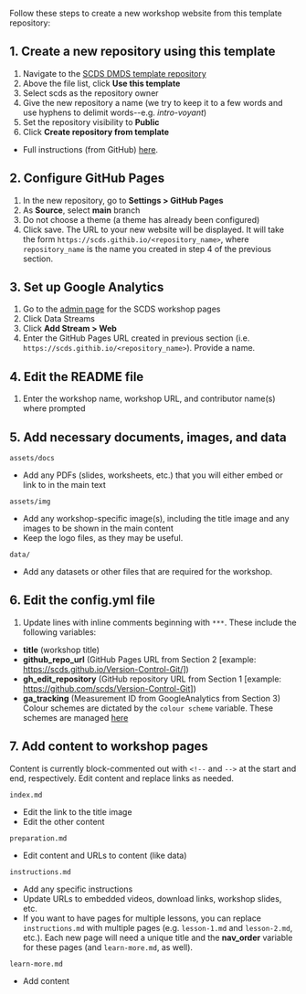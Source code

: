 Follow these steps to create a new workshop website from this template repository: 

## 1. Create a new repository using this template
1. Navigate to the [SCDS DMDS template repository](https://github.com/scds/dmds-template)
2. Above the file list, click **Use this template**
3. Select scds as the repository owner 
4. Give the new repository a name (we try to keep it to a few words and use hyphens to delimit words--e.g. *intro-voyant*)
5. Set the repository visibility to **Public**
6. Click **Create repository from template**
- Full instructions (from GitHub) [here](https://docs.github.com/en/free-pro-team@latest/github/creating-cloning-and-archiving-repositories/creating-a-repository-from-a-template#creating-a-repository-from-a-template).

## 2. Configure GitHub Pages
1. In the new repository, go to **Settings > GitHub Pages**
2. As **Source**, select **main** branch
3. Do not choose a theme (a theme has already been configured) 
4. Click save. The URL to your new website will be displayed. It will take the form ```https://scds.githib.io/<repository_name>```, where ```repository_name``` is the name you created in step 4 of the previous section. 

## 3. Set up Google Analytics
1. Go to the [admin page](https://analytics.google.com/analytics/web/#/a2574088p251711101/admin) for the SCDS workshop pages
2. Click Data Streams
3. Click **Add Stream > Web**
4. Enter the GitHub Pages URL created in previous section (i.e. ```https://scds.githib.io/<repository_name>```). Provide a name.

## 4. Edit the README file 
1. Enter the workshop name, workshop URL, and contributor name(s) where prompted

## 5. Add necessary documents, images, and data  
```assets/docs```
- Add any PDFs (slides, worksheets, etc.) that you will either embed or link to in the main text

```assets/img```
- Add any workshop-specific image(s), including the title image and any images to be shown in the main content
- Keep the logo files, as they may be useful.

```data/```
- Add any datasets or other files that are required for the workshop.
  
## 6. Edit the config.yml file 
1. Update lines with inline comments beginning with ```***```. These include the following variables:
  - **title** (workshop title)
  - **github_repo_url** (GitHub Pages URL from Section 2 [example: https://scds.github.io/Version-Control-Git/])
  - **gh_edit_repository** (GitHub repository URL from Section 1 [example: https://github.com/scds/Version-Control-Git])
  - **ga_tracking** (Measurement ID from GoogleAnalytics from Section 3)
Colour schemes are dictated by the ```colour scheme``` variable. These schemes are managed [here](https://github.com/scds/just-the-docs/tree/master/_sass/color_schemes)

## 7. Add content to workshop pages 
Content is currently block-commented out with ```<!--``` and ```-->``` at the start and end, respectively. Edit content and replace links as needed. 

```index.md```
- Edit the link to the title image 
- Edit the other content

```preparation.md```
- Edit content and URLs to content (like data)

```instructions.md```
- Add any specific instructions 
- Update URLs to embedded videos, download links, workshop slides, etc.
- If you want to have pages for multiple lessons, you can replace ```instructions.md``` with multiple pages (e.g. ```lesson-1.md``` and ```lesson-2.md```, etc.). Each new page will need a unique title and the **nav_order** variable for these pages (and ```learn-more.md```, as well).

```learn-more.md```
- Add content



